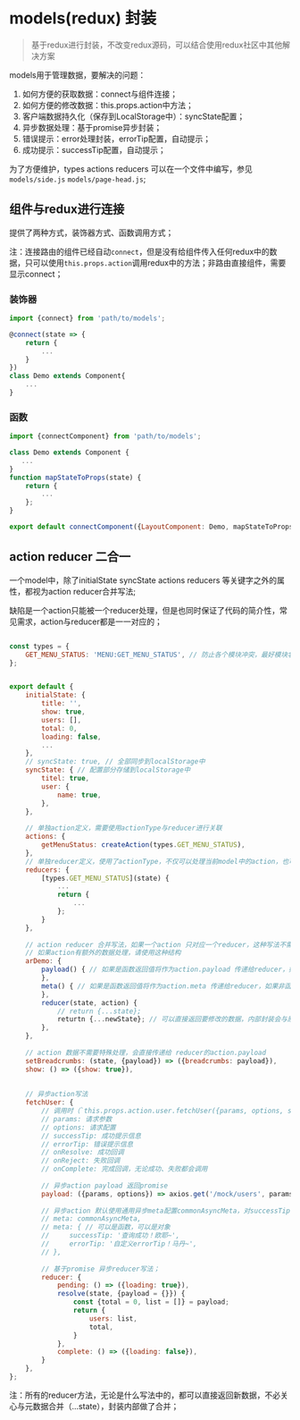 # models(redux) 封装
> 基于redux进行封装，不改变redux源码，可以结合使用redux社区中其他解决方案

models用于管理数据，要解决的问题：

1. 如何方便的获取数据：connect与组件连接；
2. 如何方便的修改数据：this.props.action中方法；
3. 客户端数据持久化（保存到LocalStorage中）：syncState配置；
4. 异步数据处理：基于promise异步封装；
5. 错误提示：error处理封装，errorTip配置，自动提示；
6. 成功提示：successTip配置，自动提示；


为了方便维护，types actions reducers 可以在一个文件中编写，参见`models/side.js` `models/page-head.js`;

## 组件与redux进行连接
提供了两种方式，装饰器方式、函数调用方式；

注：连接路由的组件已经自动`connect`，但是没有给组件传入任何redux中的数据，只可以使用`this.props.action`调用redux中的方法；非路由直接组件，需要显示connect；

### 装饰器
```jsx harmony
import {connect} from 'path/to/models';

@connect(state => {
    return {
        ...
    }
})
class Demo extends Component{
    ...
}
```

### 函数
```jsx harmony
import {connectComponent} from 'path/to/models';

class Demo extends Component {
   ... 
}
function mapStateToProps(state) {
    return {
        ...
    };
}

export default connectComponent({LayoutComponent: Demo, mapStateToProps});
```

## action reducer 二合一
一个model中，除了initialState syncState actions reducers 等关键字之外的属性，都视为action reducer合并写法;

缺陷是一个action只能被一个reducer处理，但是也同时保证了代码的简介性，常见需求，action与reducer都是一一对应的；

```js

const types = {
    GET_MENU_STATUS: 'MENU:GET_MENU_STATUS', // 防止各个模块冲突，最好模块名开头
};


export default {
    initialState: {
        title: '',
        show: true,
        users: [], 
        total: 0,
        loading: false,
        ...
    },
    // syncState: true, // 全部同步到localStorage中
    syncState: { // 配置部分存储到localStorage中
        titel: true,
        user: {
            name: true,
        },
    },
    
    // 单独action定义，需要使用actionType与reducer进行关联
    actions: {
        getMenuStatus: createAction(types.GET_MENU_STATUS),
    },
    // 单独reducer定义，使用了actionType，不仅可以处理当前model中的action，也可以处理其他任意action（只要actionType能对应）
    reducers: {
        [types.GET_MENU_STATUS](state) {
            ...
            return {
                ...
            };
        }
    },
    
    // action reducer 合并写法，如果一个action 只对应一个reducer，这种写法不需要指定actionType，可以有效简化代码；
    // 如果action有额外的数据处理，请使用这种结构
    arDemo: {
        payload() { // 如果是函数返回值将作为action.payload 传递给reducer，如果非函数，直接将payload的值，作为action.payload;
        },
        meta() { // 如果是函数返回值将作为action.meta 传递给reducer，如果非函数，直接将meta的值，作为action.meta;
        },
        reducer(state, action) {
            // return {...state};
            returtn {...newState}; // 可以直接返回要修改的数据，内部封装会与原state合并`{...state, ...newState}`;
        },
    },
    
    // action 数据不需要特殊处理，会直接传递给 reducer的action.payload
    setBreadcrumbs: (state, {payload}) => ({breadcrumbs: payload}),
    show: () => ({show: true}),
    
    
    // 异步action写法
    fetchUser: {
        // 调用时（`this.props.action.user.fetchUser({params, options, successTip, errorTip, onResolve, onReject, onComplete})`）参数约定为一个对象，对象各个属性说明如下:
        // params: 请求参数
        // options: 请求配置
        // successTip: 成功提示信息
        // errorTip: 错误提示信息
        // onResolve: 成功回调
        // onReject: 失败回调
        // onComplete: 完成回调，无论成功、失败都会调用
        
        // 异步action payload 返回promise     
        payload: ({params, options}) => axios.get('/mock/users', params, options),
        
        // 异步action 默认使用通用异步meta配置commonAsyncMeta，对successTip errorTip onResolve onReject onComplete 进行了合理的默认值处理，需要action以对象形式传参调用
        // meta: commonAsyncMeta, 
        // meta: { // 可以是函数，可以是对象
        //     successTip: '查询成功！欧耶~',
        //     errorTip: '自定义errorTip！马丹~',
        // },
        
        // 基于promise 异步reducer写法；
        reducer: {
            pending: () => ({loading: true}),
            resolve(state, {payload = {}}) {
                const {total = 0, list = []} = payload;
                return {
                    users: list,
                    total,
                }
            },
            complete: () => ({loading: false}),
        }
    },
};

```
注：所有的reducer方法，无论是什么写法中的，都可以直接返回新数据，不必关心与元数据合并（...state），封装内部做了合并；
